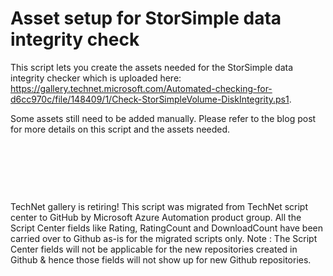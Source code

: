 ﻿Asset setup for StorSimple data integrity check
===============================================

            

This script lets you create the assets needed for the StorSimple data integrity checker which is uploaded here: https://gallery.technet.microsoft.com/Automated-checking-for-d6cc970c/file/148409/1/Check-StorSimpleVolume-DiskIntegrity.ps1.


Some assets still need to be added manually. Please refer to the blog post for more details on this script and the assets needed.


 


 

 

        
    
TechNet gallery is retiring! This script was migrated from TechNet script center to GitHub by Microsoft Azure Automation product group. All the Script Center fields like Rating, RatingCount and DownloadCount have been carried over to Github as-is for the migrated scripts only. Note : The Script Center fields will not be applicable for the new repositories created in Github & hence those fields will not show up for new Github repositories.

